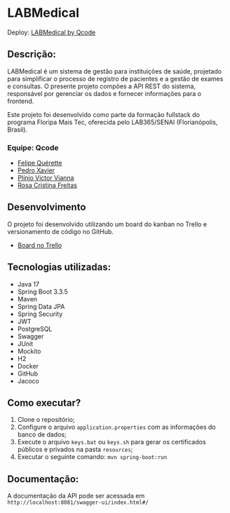 # LABMedical

Deploy:
[LABMedical by Qcode](http://labmedical.devplenio.com.br/)

## Descrição:
LABMedical é um sistema de gestão para instituições de saúde, projetado para simplificar o processo de registro de pacientes e a gestão de exames e consultas. O presente projeto compões a API REST do sistema, responsável por gerenciar os dados e fornecer informações para o frontend.

Este projeto foi desenvolvido como parte da formação fullstack do programa Floripa Mais Tec, oferecida pelo LAB365/SENAI (Florianópolis, Brasil).

### Equipe: Qcode

- [Felipe Quérette](https://www.linkedin.com/in/felipe-querette/)
- [Pedro Xavier](https://www.linkedin.com/in/xavierpedroo/)
- [Plínio Victor Vianna](https://devplenio.com.br/)
- [Rosa Cristina Freitas](https://www.linkedin.com/in/cristina-freitas-fln/)

## Desenvolvimento

O projeto foi desenvolvido utilizando um board do kanban no Trello e versionamento de código no GitHub.

- [Board no Trello](https://trello.com/b/2ToydGS8/m3p-backend-squad-2)

## Tecnologias utilizadas:

- Java 17
- Spring Boot 3.3.5
- Maven
- Spring Data JPA
- Spring Security
- JWT
- PostgreSQL
- Swagger
- JUnit
- Mockito
- H2
- Docker
- GitHub
- Jacoco

## Como executar?

1. Clone o repositório;
2. Configure o arquivo `application.properties` com as informações do banco de dados;
3. Execute o arquivo `keys.bat` ou `keys.sh` para gerar os certificados públicos e privados na pasta `resources`;
4. Executar o seguinte comando: `mvn spring-boot:run`

## Documentação:

A documentação da API pode ser acessada em `http://localhost:8081/swagger-ui/index.html#/`

